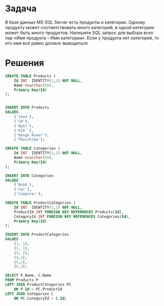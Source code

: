 # Задача
В базе данных MS SQL Server есть продукты и категории. Одному продукту может соответствовать много категорий, в одной категории может быть много продуктов. Напишите SQL запрос для выбора всех пар «Имя продукта – Имя категории». Если у продукта нет категорий, то его имя все равно должно выводиться.

# Решения
```SQL
CREATE TABLE Products (
	Id INT  IDENTITY(1,1) NOT NULL,
	Name nvarchar(50),
	Primary Key(Id)
);


INSERT INTO Products
VALUES
	('Java'),
	('C#'),
	('Opel'),
	('KIA '),
	('Range Rower'),
	('Thosihiba');

CREATE TABLE Categories (
	Id INT  IDENTITY(1,1) NOT NULL,
	Name nvarchar(50),
	Primary Key(Id)
);

INSERT INTO Categories
VALUES
	('Book'),
	('Car'),
	('Computer');

CREATE TABLE ProductCategories (
    Id INT  IDENTITY(1,1) NOT NULL,
	ProductId INT FOREIGN KEY REFERENCES Products(Id),
	CategoryId INT FOREIGN KEY REFERENCES Categories(Id),
	Primary Key(Id)
);

INSERT INTO ProductCategories
VALUES
	(1, 1),
	(2, 1),
	(3, 2),
	(4,2),
	(5,2),
	(6,3);

SELECT P.Name, C.Name
FROM Products P
LEFT JOIN ProductCategories PC
	ON P.Id = PC.ProductId
LEFT JOIN Categories C
	ON PC.CategoryId = C.Id;
```

